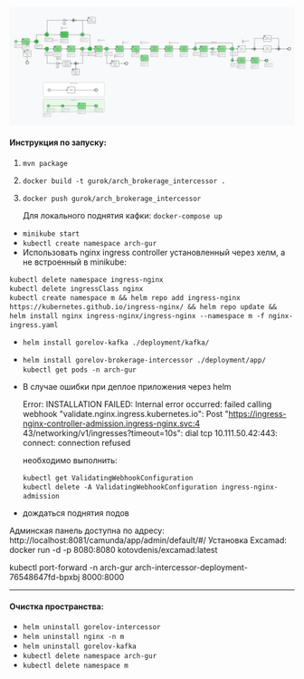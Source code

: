 ![img.png](img.png)

#### Инструкция по запуску:
1) `mvn package`
2) `docker build -t gurok/arch_brokerage_intercessor .`
3) `docker push gurok/arch_brokerage_intercessor`

   Для локального поднятия кафки: `docker-compose up`

- `minikube start`
- `kubectl create namespace arch-gur`
- Использовать nginx ingress controller установленный через хелм, а не встроенный в minikube:

```
kubectl delete namespace ingress-nginx
kubectl delete ingressClass nginx
kubectl create namespace m && helm repo add ingress-nginx https://kubernetes.github.io/ingress-nginx/ && helm repo update && helm install nginx ingress-nginx/ingress-nginx --namespace m -f nginx-ingress.yaml
```

- `helm install gorelov-kafka ./deployment/kafka/`
- `helm install gorelov-brokerage-intercessor ./deployment/app/`
  `kubectl get pods -n arch-gur`
- В случае ошибки при деплое приложения через helm

  Error: INSTALLATION FAILED: Internal error occurred: failed calling webhook "validate.nginx.ingress.kubernetes.io": Post "https://ingress-nginx-controller-admission.ingress-nginx.svc:4
  43/networking/v1/ingresses?timeout=10s": dial tcp 10.111.50.42:443: connect: connection refused

  необходимо выполнить:
    ```
    kubectl get ValidatingWebhookConfiguration
    kubectl delete -A ValidatingWebhookConfiguration ingress-nginx-admission
    ```  
- дождаться поднятия подов


Админская панель доступна по адресу: http://localhost:8081/camunda/app/admin/default/#/
Установка Excamad: docker run -d -p 8080:8080 kotovdenis/excamad:latest

kubectl port-forward -n arch-gur arch-intercessor-deployment-76548647fd-bpxbj 8000:8000

---

#### Очистка пространства:

- `helm uninstall gorelov-intercessor`
- `helm uninstall nginx -n m`
- `helm uninstall gorelov-kafka`
- `kubectl delete namespace arch-gur`
- `kubectl delete namespace m`